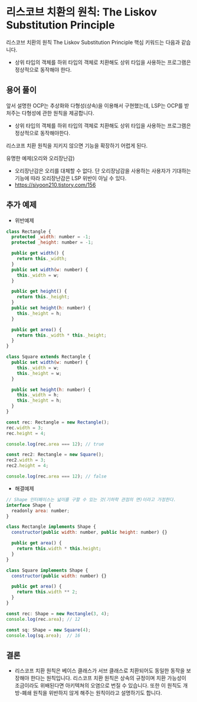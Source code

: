 # 리스코브 치환의 원칙: The Liskov Substitution Principle

리스코브 치환의 원칙 The Liskov Substitution Principle 핵심 키워드는 다음과 같습니다.

* 상위 타입의 객체를 하위 타입의 객체로 치환해도 상위 타입을 사용하는 프로그램은 정상적으로 동작해야 한다.

## 용어 풀이

> 



앞서 설명한  OCP는 추상화와 다형성(상속)을 이용해서 구현했는데, LSP는 OCP를 받처주는 다형성에 관한 원칙을 제공합니다.


* 상위 타입의 객체를 하위 타입의 객체로 치환해도 상위 타입을 사용하는 프로그램은 정상적으로 동작해야한다.


리스코프 치환 원칙을 지키지 않으면 기능을 확장하기 어렵게 된다.

유명한 예제(오리와 오리장난감)
* 오리장난감은 오리를 대체할 수 없다. 단 오리장남감을 사용하는 사용자가 기대하는 기능에 따라 오리장난감은 LSP 위반이 아닐 수 있다.
* https://siyoon210.tistory.com/156

## 추가 예제

* 위반예제

```javascript
class Rectangle {
  protected _width: number = -1;
  protected _height: number = -1;

  public get width() {
    return this._width;
  }
  public set width(w: number) {
    this._width = w;
  }

  public get height() {
    return this._height;
  }
  public set height(h: number) {
    this._height = h;
  }

  public get area() {
    return this._width * this._height;
  }
}

class Square extends Rectangle {
  public set width(w: number) {
    this._width = w;
    this._height = w;
  }

  public set height(h: number) {
    this._width = h;
    this._height = h;
  }
}

const rec: Rectangle = new Rectangle();
rec.width = 3;
rec.height = 4;

console.log(rec.area === 12); // true

const rec2: Rectangle = new Square();
rec2.width = 3;
rec2.height = 4;

console.log(rec.area === 12); // false
```

* 해결예제
```javascript
// Shape 인터페이스는 넓이를 구할 수 있는 것(기하학 관점의 면)이라고 가정한다.
interface Shape {
  readonly area: number;
}

class Rectangle implements Shape {
  constructor(public width: number, public height: number) {}

  public get area() {
    return this.width * this.height;
  }
}

class Square implements Shape {
  constructor(public width: number) {}

  public get area() {
    return this.width ** 2;
  }
}

const rec: Shape = new Rectangle(3, 4);
console.log(rec.area); // 12

const sq: Shape = new Square(4);
console.log(sq.area);  // 16
```

## 결론
* 리스코프 치환 원칙은 베이스 클래스가 서브 클래스로 치환되어도 동일한 동작을 보장해야 한다는 원칙입니다.
리스코프 치환 원칙은 상속의 규정이며 치환 가능성이 조금이라도 위배된다면 아키텍쳐의 오염으로 번질 수 있습니다. 또한 이 원칙도 개방-폐쇄 원칙을 위반하지 않게 해주는 원칙이라고 설명하기도 합니다.

